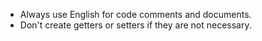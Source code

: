 + Always use English for code comments and documents.
+ Don't create getters or setters if they are not necessary.
